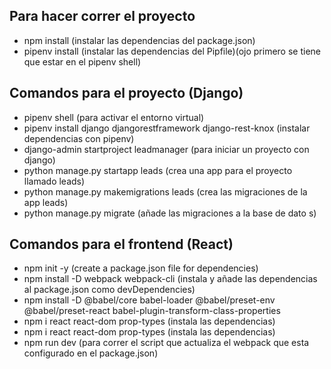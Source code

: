 ## Para hacer correr el proyecto
* npm install (instalar las dependencias del package.json)
* pipenv install (instalar las dependencias del Pipfile)(ojo primero se tiene que estar en el pipenv shell)

## Comandos para el proyecto (Django)
* pipenv shell (para activar el entorno virtual)
* pipenv install django djangorestframework django-rest-knox (instalar dependencias con pipenv)
* django-admin startproject leadmanager (para iniciar un proyecto con django)
* python manage.py startapp leads (crea una app para el proyecto llamado leads)
* python manage.py makemigrations leads (crea las migraciones de la app leads)
* python manage.py migrate (añade las migraciones a la base de dato s)

## Comandos para el frontend (React)
* npm init -y (create a package.json file for dependencies)
* npm install -D webpack webpack-cli (instala  y añade las dependencias al package.json como devDependencies)
* npm install -D @babel/core babel-loader @babel/preset-env @babel/preset-react babel-plugin-transform-class-properties
* npm i react react-dom prop-types (instala las dependencias)
* npm i react react-dom prop-types (instala las dependencias)
* npm run dev (para correr el script que actualiza el webpack que esta configurado en el package.json)